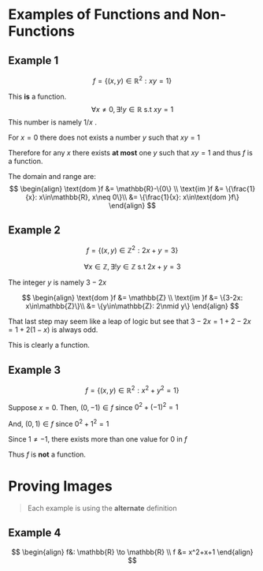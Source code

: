 # Examples of Functions and Non-Functions
## Example 1
$$
f = \{(x, y)\in\mathbb{R}^2: xy = 1\}
$$

This **is** a function. 
$$\forall x\neq0, \exists!y\in\mathbb{R}\text{ s.t } xy=1$$
This number is namely $1/x$ .

For $x = 0$ there does not exists a number $y$ such that $xy=1$

Therefore for any $x$ there exists **at most** one $y$ such that $xy=1$ and thus $f$ is a function.

The domain and range are:
$$
\begin{align}
	\text{dom }f &= \mathbb{R}-\{0\} \\
	\text{im }f &= \{\frac{1}{x}: x\in\mathbb{R}, x\neq 0\}\\
	&= \{\frac{1}{x}: x\in\text{dom }f\}
\end{align}
$$

## Example 2
$$f = \{(x, y)\in\mathbb{Z}^2: 2x+y=3\}$$

$$
\forall x\in\mathbb{Z}, \exists!y\in\mathbb{Z} \text{ s.t } 2x+y = 3
$$

The integer $y$ is namely $3-2x$

$$
\begin{align}
	\text{dom }f &= \mathbb{Z} \\
	\text{im }f &= \{3-2x: x\in\mathbb{Z}\}\\
	&= \{y\in\mathbb{Z}: 2\nmid y\}
\end{align}
$$

That last step may seem like a leap of logic but see that $3-2x = 1+2-2x = 1+2(1-x)$ is always odd.

This is clearly a function. 

## Example 3
$$
f = \{(x, y)\in\mathbb{R}^2: x^2+y^2=1\}
$$

Suppose $x = 0$.
Then, $(0, -1)\in f$ since $0^2 +(-1)^2 =1$

And, $(0, 1)\in f$ since $0^2 + 1^2 =1$

Since $1\neq-1$, there exists more than one value for $0$ in $f$

Thus $f$ is **not** a function. 

# Proving Images
> Each example is using the **alternate** definition 
## Example 4
$$
\begin{align}
	f&: \mathbb{R} \to \mathbb{R} \\
	f &= x^2+x+1
\end{align}
$$


<!-- 
$$
\begin{align}
	f&: \mathbb{R}-\{0\} - \mathbb{R} \\
	f &= \frac{1}{x}
\end{align}
$$

Show $\text{im }f =\{y\in\mathbb{R}: y\neq0\}$

**Proof**:
$\text{im }f =\{\frac{1}{x}: x\in\mathbb{R}: x\neq0\}$

Since $x\cdot\frac{1}{x} = 1\neq0$
$\text{im }f \subseteq \{x\in\mathbb{R}: x\neq0\}$

At this we have shown that the function is in the range. We must also prove the reverse. 

Suppose $y\neq0$. Then $\frac{1}{y}\in\mathbb{R}$. 
Let $x = \frac{1}{y}$
then $$f(x) = 1\biggr/\frac{1}{y} = y$$
Thus $y\in\text{im }f$
-->